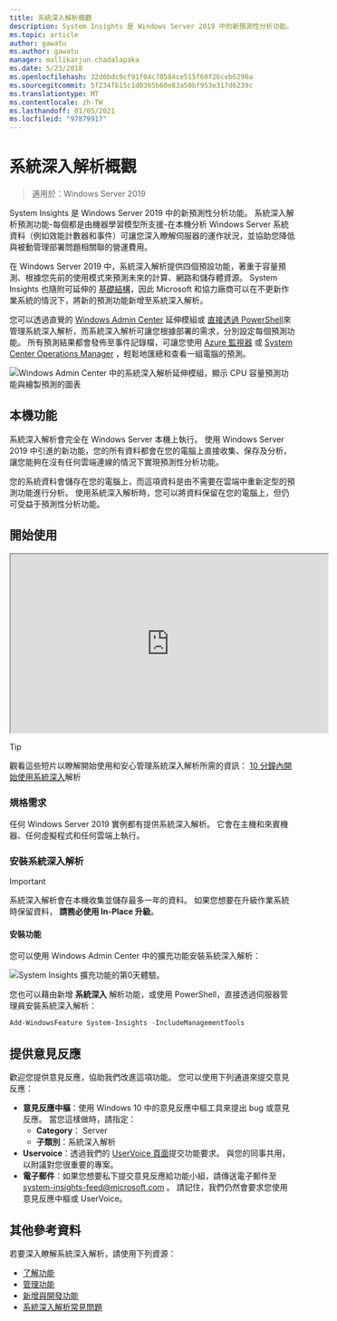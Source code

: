 ```yaml
---
title: 系統深入解析概觀
description: System Insights 是 Windows Server 2019 中的新預測性分析功能。 系統深入解析預測功能-每個都是由機器學習模型所支援-在本機分析 Windows Server 系統資料（例如效能計數器和事件）可讓您深入瞭解伺服器的運作狀況，並協助您降低與被動管理部署問題相關聯的營運費用。
ms.topic: article
author: gawatu
ms.author: gawatu
manager: mallikarjun.chadalapaka
ms.date: 5/23/2018
ms.openlocfilehash: 32d6bdc9cf91f04c70584ce515f60f26ceb6290a
ms.sourcegitcommit: 5f234fb15c1d0365b60e83a50bf953e317d6239c
ms.translationtype: MT
ms.contentlocale: zh-TW
ms.lasthandoff: 01/05/2021
ms.locfileid: "97879917"
---
```

# <a name="system-insights-overview"></a>系統深入解析概觀

>適用於：Windows Server 2019

System Insights 是 Windows Server 2019 中的新預測性分析功能。 系統深入解析預測功能-每個都是由機器學習模型所支援-在本機分析 Windows Server 系統資料（例如效能計數器和事件）可讓您深入瞭解伺服器的運作狀況，並協助您降低與被動管理部署問題相關聯的營運費用。

在 Windows Server 2019 中，系統深入解析提供四個預設功能，著重于容量預測、根據您先前的使用模式來預測未來的計算、網路和儲存體資源。 System Insights 也隨附可延伸的 [基礎結構](adding-and-developing-capabilities.md)，因此 Microsoft 和協力廠商可以在不更新作業系統的情況下，將新的預測功能新增至系統深入解析。

您可以透過直覺的 [Windows Admin Center](../windows-admin-center/overview.md) 延伸模組或 [直接透過 PowerShell](/powershell/module/systeminsights/)來管理系統深入解析，而系統深入解析可讓您根據部署的需求，分別設定每個預測功能。 所有預測結果都會發佈至事件記錄檔，可讓您使用 [Azure 監視器](https://azure.microsoft.com/services/monitor/) 或 [System Center Operations Manager](/system-center/scom/welcome?view=sc-om-1807&preserve-view=true) ，輕鬆地匯總和查看一組電腦的預測。

![Windows Admin Center 中的系統深入解析延伸模組，顯示 CPU 容量預測功能與繪製預測的圖表](media/cpu-forecast-2.png)

## <a name="local-functionality"></a>本機功能
系統深入解析會完全在 Windows Server 本機上執行。 使用 Windows Server 2019 中引進的新功能，您的所有資料都會在您的電腦上直接收集、保存及分析，讓您能夠在沒有任何雲端連線的情況下實現預測性分析功能。

您的系統資料會儲存在您的電腦上，而這項資料是由不需要在雲端中重新定型的預測功能進行分析。 使用系統深入解析時，您可以將資料保留在您的電腦上，但仍可受益于預測性分析功能。

## <a name="get-started"></a>開始使用

<iframe src=https://www.youtube-nocookie.com/embed/AJxQkx5WSaA width=560 height=315 allowfullscreen></iframe>

>[!TIP]
>觀看這些短片以瞭解開始使用和安心管理系統深入解析所需的資訊： [10 分鐘內開始使用系統深入](https://blogs.technet.microsoft.com/filecab/2018/07/24/getting-started-with-system-insights-in-10-minutes/)解析

### <a name="requirements"></a>規格需求
任何 Windows Server 2019 實例都有提供系統深入解析。 它會在主機和來賓機器、任何虛擬程式和任何雲端上執行。

### <a name="install-system-insights"></a>安裝系統深入解析
>[!IMPORTANT]
>系統深入解析會在本機收集並儲存最多一年的資料。 如果您想要在升級作業系統時保留資料， **請務必使用 In-Place 升級**。

#### <a name="install-the-feature"></a>安裝功能
您可以使用 Windows Admin Center 中的擴充功能安裝系統深入解析：

![System Insights 擴充功能的第0天體驗。](media/day-0-2.png)

您也可以藉由新增 **系統深入** 解析功能，或使用 PowerShell，直接透過伺服器管理員安裝系統深入解析：

```PowerShell
Add-WindowsFeature System-Insights -IncludeManagementTools
```

## <a name="provide-feedback"></a>提供意見反應
歡迎您提供意見反應，協助我們改進這項功能。 您可以使用下列通道來提交意見反應：
- **意見反應中樞**：使用 Windows 10 中的意見反應中樞工具來提出 bug 或意見反應。 當您這樣做時，請指定：
    - **Category**： Server
    - **子類別**：系統深入解析
- **Uservoice**：透過我們的 [UserVoice 頁面](https://windowsserver.uservoice.com/forums/295071-management-tools)提交功能要求。 與您的同事共用，以附議對您很重要的專案。
- **電子郵件**：如果您想要私下提交意見反應給功能小組，請傳送電子郵件至 system-insights-feed@microsoft.com 。 請記住，我們仍然會要求您使用意見反應中樞或 UserVoice。

## <a name="additional-references"></a>其他參考資料
若要深入瞭解系統深入解析，請使用下列資源：

- [了解功能](understanding-capabilities.md)
- [管理功能](managing-capabilities.md)
- [新增與開發功能](adding-and-developing-capabilities.md)
- [系統深入解析常見問題](faq.md)
